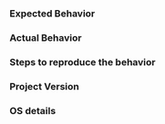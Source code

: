 ### Expected Behavior

### Actual Behavior

### Steps to reproduce the behavior

### Project Version

### OS details

